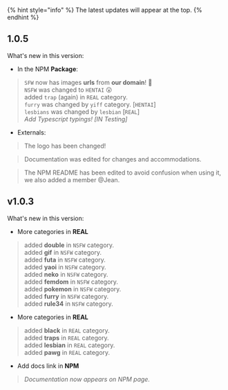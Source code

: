 {% hint style="info" %} The latest updates will appear at the top. {% endhint %}

## 1.0.5 

What's new in this version:

+ In the NPM **Package**: 
> `SFW` now has images **urls** from **our domain**! 🎉   
> `NSFW` was changed to `HENTAI` 😮   
> added `trap` (again) in `REAL` category.   
>  `furry` was changed by `yiff` category. [`HENTAI`]   
> `lesbians` was changed by `lesbian` [`REAL`]  
> _Add Typescript typings! [IN Testing]_     

+ Externals:   
> The logo has been changed!    

> Documentation was edited for changes and accommodations.      

> The NPM README has been edited to avoid confusion when using it, we also added a member @Jean.      



## v1.0.3

What's new in this version:

+ More categories in **REAL**  
> added **double** in `NSFW` category.  
> added **gif** in `NSFW` category.  
> added **futa** in `NSFW` category.  
> added **yaoi** in `NSFW` category.  
> added **neko** in `NSFW` category.  
> added **femdom** in `NSFW` category.  
> added **pokemon** in `NSFW` category.  
> added **furry** in `NSFW` category.  
> added **rule34** in `NSFW` category. 

+ More categories in **REAL**  
> added **black** in `REAL` category.  
> added **traps** in `REAL` category.  
> added **lesbian** in `REAL` category.  
> added **pawg** in `REAL` category.

+ Add docs link in **NPM**   
> _Documentation now appears on NPM page._
